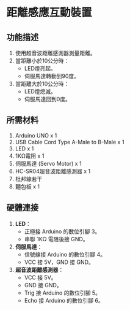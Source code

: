 # 距離感應互動裝置

## 功能描述
1. 使用超音波距離感測器測量距離。
2. 當距離小於10公分時：
   - LED燈亮起。
   - 伺服馬達轉動到90度。
3. 當距離大於10公分時：
   - LED燈熄滅。
   - 伺服馬達回到0度。

## 所需材料
1. Arduino UNO x 1
2. USB Cable Cord Type A-Male to B-Male x 1
3. LED x 1
4. 1KΩ電阻 x 1
5. 伺服馬達 (Servo Motor) x 1
6. HC-SR04超音波距離感測器 x 1
7. 杜邦線若干
8. 麵包板 x 1

## 硬體連接
1. **LED**：
   - 正極接 Arduino 的數位引腳 3。
   - 串聯 1KΩ 電阻後接 GND。
2. **伺服馬達**：
   - 信號線接 Arduino 的數位引腳 4。
   - VCC 接 5V，GND 接 GND。
3. **超音波距離感測器**：
   - VCC 接 5V。
   - GND 接 GND。
   - Trig 接 Arduino 的數位引腳 5。
   - Echo 接 Arduino 的數位引腳 6。